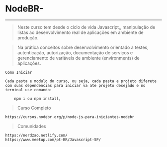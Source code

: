 # NodeBR-
----------------------------------------------

>Neste curso tem desde o ciclo de vida Javascript,, manipulação de listas ao desenvolvimento real de aplicações em ambiente de produção. 

>Na prática conceitos sobre desenvolvimento orientado a testes, autenticação, autorização, documentação de serviços e gerenciamento de variáveis de ambiente (environments) de aplicações.

    Como Iniciar

    Cada pasta e modulo do curso, ou seja, cada pasta e projeto diferete com suas dependencias para iniciar va ate projeto desejado e no terminal use comando: 
        
        npm i ou npm install,

>Curso Completo

    https://cursos.nodebr.org/p/node-js-para-iniciantes-nodebr

>Comunidades

    https://nerdzao.netlify.com/
    https://www.meetup.com/pt-BR/Javascript-SP/
